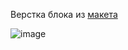 Верстка блока из [макета](https://www.figma.com/file/tFhs6gbVmqCgJZPONIByHW/Tehno-wood?node-id=6%3A529&mode=dev)

![image](https://github.com/EvgeniaLeleo/dusty_hw_1-5-0-2/assets/88904845/4f35adce-adf7-464c-af41-e8e94d77de28)
